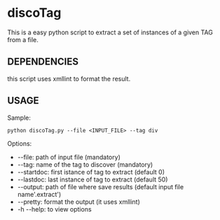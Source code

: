 discoTag
========

This is a easy python script to extract a set of instances of a given TAG from a file.

DEPENDENCIES
---

this script uses xmllint to format the result.

USAGE
---

Sample:

	python discoTag.py --file <INPUT_FILE> --tag div

Options:
- --file: path of input file (mandatory)
- --tag: name of the tag to discover  (mandatory)
- --startdoc: first istance of tag to extract (default 0)
- --lastdoc: last instance of tag to extract (default 50)
- --output: path of file where save results (default input file name'.extract')
- --pretty: format the output (it uses xmllint)
- -h --help: to view options


